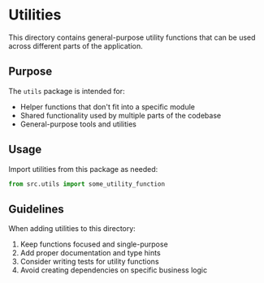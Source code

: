 # Utilities

This directory contains general-purpose utility functions that can be used across different parts of the application.

## Purpose

The `utils` package is intended for:

- Helper functions that don't fit into a specific module
- Shared functionality used by multiple parts of the codebase
- General-purpose tools and utilities

## Usage

Import utilities from this package as needed:

```python
from src.utils import some_utility_function
```

## Guidelines

When adding utilities to this directory:

1. Keep functions focused and single-purpose
2. Add proper documentation and type hints
3. Consider writing tests for utility functions
4. Avoid creating dependencies on specific business logic 